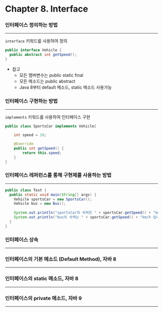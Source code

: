 # Chapter 8. Interface

### 인터페이스 정의하는 방법
***
`interface` 키워드를 사용하여 정의
```java
public interface Vehicle {
  public abstract int getSpeed();
}
```
* 참고
  * 모든 멤버변수는 public static final 
  * 모든 메소드는 public abstract
  * Java 8부터 default 메소드, static 메소드 사용가능

  
### 인터페이스 구현하는 방법
***
`implements` 키워드를 사용하여 인터페이스 구현
```java
public class SportsCar implements Vehicle{

    int speed = 10;

    @Override
    public int getSpeed() {
        return this.speed;
    }
}
```


### 인터페이스 레퍼런스를 통해 구현체를 사용하는 방법
***

```java
public class Test {
  public static void main(String[] args) {
    Vehicle sportsCar = new SportsCar();
    Vehicle bus = new Bus();
    
    System.out.println("sportsCar의 속력은 " + sportsCar.getSpeed() + "km/h 입니다.");
    System.out.println("bus의 속력는 " + sportsCar.getSpeed() + "km/h 입니다.");
  }
}
```


### 인터페이스 상속
***


### 인터페이스의 기본 메소드 (Default Method), 자바 8
***


### 인터페이스의 static 메소드, 자바 8
***


### 인터페이스의 private 메소드, 자바 9
***
